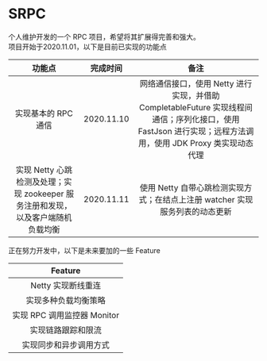 # SRPC
个人维护开发的一个 RPC 项目，希望将其扩展得完善和强大。  
项目开始于2020.11.01，以下是目前已实现的功能点  

|        功能点       |  完成时间   |  备注  |
| :----------------: | :--------: | :------------------: | 
| 实现基本的 RPC 通信 | 2020.11.10 | 网络通信接口，使用 Netty 进行实现，并借助 CompletableFuture 实现线程间通信；序列化接口，使用 FastJson 进行实现；远程方法调用，使用 JDK Proxy 类实现动态代理 |
| 实现 Netty 心跳检测及处理；实现 zookeeper 服务注册和发现，以及客户端随机负载均衡 | 2020.11.11 | 使用 Netty 自带心跳检测实现方式；在结点上注册 watcher 实现服务列表的动态更新 |  


正在努力开发中，以下是未来要加的一些 Feature    

|      Feature       |
| :---------------:  |
| Netty 实现断线重连 |
| 实现多种负载均衡策略 |
| 实现 RPC 调用监控器 Monitor |
| 实现链路跟踪和限流 |
| 实现同步和异步调用方式 |